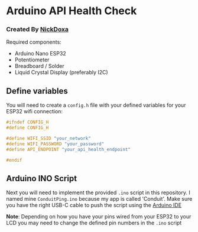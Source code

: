 # Arduino API Health Check
### Created By [NickDoxa](https://github.com/NickDoxa)

Required components:
- Arduino Nano ESP32
- Potentiometer
- Breadboard / Solder
- Liquid Crystal Display (preferably I2C)

## Define variables
You will need to create a `config.h` file with your defined variables for your ESP32 wifi connection:

```cpp
#ifndef CONFIG_H
#define CONFIG_H

#define WIFI_SSID "your_network"
#define WIFI_PASSWORD "your_password"
#define API_ENDPOINT "your_api_health_endpoint"

#endif
```

## Arduino INO Script
Next you will need to implement the provided `.ino` script in this repository. I named mine `ConduitPing.ino` because my app is called 'Conduit'.
Make sure you have the right USB-C cable to push the script using the [Arduino IDE](https://www.arduino.cc/en/software)

**Note**: Depending on how you have your pins wired from your ESP32 to your LCD you may need to change the defined pin numbers in the `.ino` script
